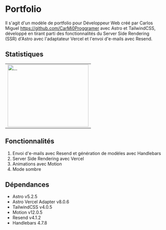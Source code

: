 # Portfolio

Il s'agit d'un modèle de portfolio pour Développeur Web créé par Carlos Miguel https://github.com/CarMi0Proggramer avec Astro et TailwindCSS, développé en tirant parti des fonctionnalités du Server Side Rendering (SSR) d'Astro avec l'adaptateur Vercel et l'envoi d'e-mails avec Resend.

## Statistiques

<table style="width: 100%">
  <td>
    <img src="./public/previews/stats.jpg" alt="..." height="200" width="260">
  </td>
</table>

## Fonctionnalités

1. Envoi d'e-mails avec Resend et génération de modèles avec Handlebars
2. Server Side Rendering avec Vercel
3. Animations avec Motion
4. Mode sombre

## Dépendances

- Astro v5.2.5
- Astro Vercel Adapter v8.0.6
- TailwindCSS v4.0.5
- Motion v12.0.5
- Resend v4.1.2
- Handlebars 4.7.8